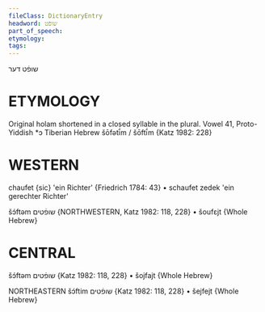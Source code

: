 ```yaml
---
fileClass: DictionaryEntry
headword: שופֿט
part_of_speech: 
etymology: 
tags: 
---
```

שופֿט
דער

ETYMOLOGY
===========
Original holam shortened in a closed syllable in the plural.
Vowel 41, Proto-Yiddish *ɔ
Tiberian Hebrew šōfətī́m / šōftī́m
{Katz 1982: 228}

WESTERN
========

chaufet {sic} 'ein Richter' {Friedrich 1784: 43}
	•	schaufet zedek 'ein gerechter Richter'

šɔ́ftəm שופֿטים {NORTHWESTERN, Katz 1982: 118, 228}
	•	šoufɛjt {Whole Hebrew}

CENTRAL
========

šɔ́ftəm שופֿטים {Katz 1982: 118, 228}
	•	šojfajt {Whole Hebrew}

NORTHEASTERN
šɔ́ftim שופֿטים {Katz 1982: 118, 228}
	•	šejfejt {Whole Hebrew}